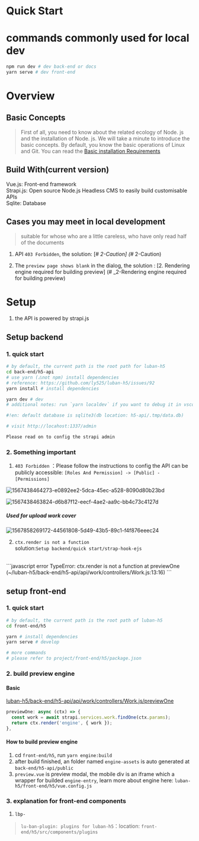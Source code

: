 # Quick Start

# commands commonly used for local dev
```bash
npm run dev # dev back-end or docs
yarn serve # dev front-end
```


# Overview

## Basic Concepts
> First of all, you need to know about the related ecology of Node. js and the installation of Node. js.
> We will take a minute to introduce the basic concepts. By default, you know the basic operations of Linux and Git.
> You can read the [Basic installation Requirements](https://strapi.io/documentation/3.0.0-beta.x/getting-started/install-requirements.html#basic-installation-requirements)

## Build With(current version)
Vue.js: Front-end framework<br />Strapi.js: Open source Node.js Headless CMS to easily build customisable APIs<br />Sqlite: Database

## Cases you may meet in local development

> suitable for whose who are a little careless, who have only read half of the documents

1. API `403 Forbidden`, the solution: [# _2-Caution] (#_ 2-Caution)

2. The `preview page shows blank` in the dialog, the solution : [2. Rendering engine required for building preview] (# _2-Rendering engine required for building preview)


# Setup

1. the API is powered by strapi.js

## Setup backend

### 1. quick start
```bash
# by default, the current path is the root path for luban-h5
cd back-end/h5-api
# use yarn (⚠️not npm) install dependencies
# reference: https://github.com/ly525/luban-h5/issues/92
yarn install # install dependencies

yarn dev # dev
# additional notes: run `yarn localdev` if you want to debug it in vscode

#!en: default database is sqlite3(db location: h5-api/.tmp/data.db)

# visit http://locahost:1337/admin

Please read on to config the strapi admin
```

### 2. Something important

1. `403 Forbidden` ：Please follow the instructions to config the API can be publicly accessible: `[Roles And Permission] -> [Public] - [Permissions]` 

![1567438464273-e0892ee2-5dca-45ec-a528-8090d80b23bd](https://user-images.githubusercontent.com/12668546/65381949-32addd00-dd2e-11e9-967a-e313dc6fca89.png)

![1567438463824-d6b87f12-eecf-4ae2-aa9c-bb4c73c4127d](https://user-images.githubusercontent.com/12668546/65381950-32addd00-dd2e-11e9-859a-dbec0941dc5a.png)


##### Used for upload work cover
![1567858269172-44561808-5d49-43b5-89c1-f4f876eeec24](https://user-images.githubusercontent.com/12668546/65381948-32154680-dd2e-11e9-95ea-589f808ce095.png)

2. `ctx.render is not a function` <br />solution:`Setup backend/quick start/strap-hook-ejs` 

<br />
```javascript
error TypeError: ctx.render is not a function
  at previewOne (~/luban-h5/back-end/h5-api/api/work/controllers/Work.js:13:16)
```


## setup front-end

### 1. quick start
```bash
# by default, the current path is the root path of luban-h5
cd front-end/h5

yarn # install dependencies
yarn serve # develop

# more commands
# please refer to project/front-end/h5/package.json
```

### 2. build preview engine

#### Basic
[luban-h5/back-end/h5-api/api/work/controllers/Work.js/previewOne](https://github.com/ly525/luban-h5/blob/bd486ce16fc24bfd7030fc51857a579776e12e68/back-end/h5-api/api/work/controllers/Work.js#L12)


```js
previewOne: async (ctx) => {
  const work = await strapi.services.work.findOne(ctx.params);
  return ctx.render('engine', { work });
},
```

#### How to build preview engine
1. cd `front-end/h5`, run `yarn engine:build`
2. after build finished, an folder named `engine-assets`  is auto generated at `back-end/h5-api/public`
3. `preview.vue` is preview modal, the mobile div is an iframe which a wrapper for builded `engine-entry`, learn more about engine here: `luban-h5/front-end/h5/vue.config.js`


### 3. explanation for front-end components

1. `lbp-`
> `lu-ban-plugin: plugins for luban-h5`：location: `front-end/h5/src/components/plugins`
